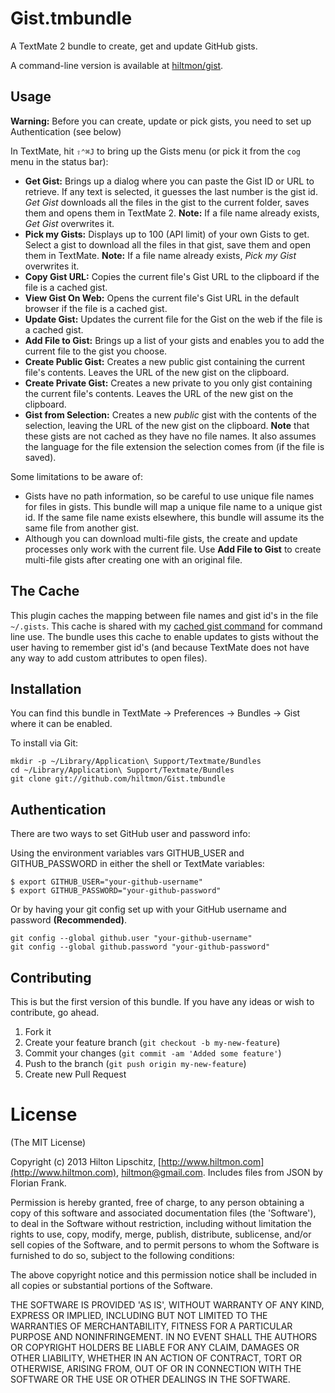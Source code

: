 # Gist.tmbundle

A TextMate 2 bundle to create, get and update GitHub gists.

A command-line version is available at [hiltmon/gist](https://github.com/hiltmon/gist).

## Usage

**Warning:** Before you can create, update or pick gists, you need to set up Authentication (see below)

In TextMate, hit `⇧⌃⌘J` to bring up the Gists menu (or pick it from the `cog` menu in the status bar):

* **Get Gist:** Brings up a dialog where you can paste the Gist ID or URL to retrieve. If any text is selected, it guesses the last number is the gist id. *Get Gist* downloads all the files in the gist to the current folder, saves them and opens them in TextMate 2. **Note:** If a file name already exists, *Get Gist* overwrites it.
* **Pick my Gists:** Displays up to 100 (API limit) of your own Gists to get. Select a gist to download all the files in that gist, save them and open them in TextMate. **Note:** If a file name already exists, *Pick my Gist* overwrites it.
* **Copy Gist URL:** Copies the current file's Gist URL to the clipboard if the file is a cached gist.
* **View Gist On Web:** Opens the current file's Gist URL in the default browser if the file is a cached gist.
* **Update Gist:** Updates the current file for the Gist on the web if the file is a cached gist.
* **Add File to Gist:** Brings up a list of your gists and enables you to add the current file to the gist you choose.
* **Create Public Gist:** Creates a new public gist containing the current file's contents. Leaves the URL of the new gist on the clipboard.
* **Create Private Gist:** Creates a new private to you only gist containing the current file's contents. Leaves the URL of the new gist on the clipboard.
* **Gist from Selection:** Creates a new *public* gist with the contents of the selection, leaving the URL of the new gist on the clipboard. **Note** that these gists are not cached as they have no file names.  It also assumes the language for the file extension the selection comes from (if the file is saved).

Some limitations to be aware of:

* Gists have no path information, so be careful to use unique file names for files in gists. This bundle will map a unique file name to a unique gist id. If the same file name exists elsewhere, this bundle will assume its the same file from another gist.
* Although you can download multi-file gists, the create and update processes only work with the current file. Use **Add File to Gist** to create multi-file gists after creating one with an original file.

## The Cache

This plugin caches the mapping between file names and gist id's in the file `~/.gists`. This cache is shared with my [cached gist command](https://github.com/hiltmon/gist) for command line use. The bundle uses this cache to enable updates to gists without the user having to remember gist id's (and because TextMate does not have any way to add custom attributes to open files).

## Installation

You can find this bundle in TextMate → Preferences → Bundles → Gist where it can be enabled.

To install via Git:

    mkdir -p ~/Library/Application\ Support/Textmate/Bundles
    cd ~/Library/Application\ Support/Textmate/Bundles
    git clone git://github.com/hiltmon/Gist.tmbundle

## Authentication

There are two ways to set GitHub user and password info:

Using the environment variables vars GITHUB_USER and GITHUB_PASSWORD in either the shell or TextMate variables:

	$ export GITHUB_USER="your-github-username"
	$ export GITHUB_PASSWORD="your-github-password"


Or by having your git config set up with your GitHub username and password **(Recommended)**.

	git config --global github.user "your-github-username"
	git config --global github.password "your-github-password"

## Contributing

This is but the first version of this bundle. If you have any ideas or wish to contribute, go ahead.

1. Fork it
2. Create your feature branch (`git checkout -b my-new-feature`)
3. Commit your changes (`git commit -am 'Added some feature'`)
4. Push to the branch (`git push origin my-new-feature`)
5. Create new Pull Request

# License
(The MIT License)

Copyright (c) 2013 Hilton Lipschitz, [http://www.hiltmon.com](http://www.hiltmon.com), [hiltmon@gmail.com](mailto:hiltmon@gmail.com).
Includes files from JSON by Florian Frank<flori at ping dot de>.

Permission is hereby granted, free of charge, to any person obtaining a copy of this software and associated documentation files (the 'Software'), to deal in the Software without restriction, including without limitation the rights to use, copy, modify, merge, publish, distribute, sublicense, and/or sell copies of the Software, and to permit persons to whom the Software is furnished to do so, subject to the following conditions:

The above copyright notice and this permission notice shall be included in all copies or substantial portions of the Software.

THE SOFTWARE IS PROVIDED 'AS IS', WITHOUT WARRANTY OF ANY KIND, EXPRESS OR IMPLIED, INCLUDING BUT NOT LIMITED TO THE WARRANTIES OF MERCHANTABILITY, FITNESS FOR A PARTICULAR PURPOSE AND NONINFRINGEMENT. IN NO EVENT SHALL THE AUTHORS OR COPYRIGHT HOLDERS BE LIABLE FOR ANY CLAIM, DAMAGES OR OTHER LIABILITY, WHETHER IN AN ACTION OF CONTRACT, TORT OR OTHERWISE, ARISING FROM, OUT OF OR IN CONNECTION WITH THE SOFTWARE OR THE USE OR OTHER DEALINGS IN THE SOFTWARE.
